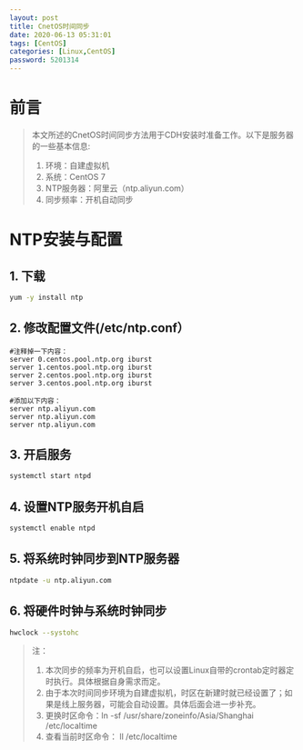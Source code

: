 ```yaml
---
layout: post
title: CnetOS时间同步
date: 2020-06-13 05:31:01
tags: [CentOS]
categories: [Linux,CentOS]
password: 5201314
---
```


# 前言

>本文所述的CnetOS时间同步方法用于CDH安装时准备工作。以下是服务器的一些基本信息:
>1. 环境：自建虚拟机
>2. 系统：CentOS 7
>3. NTP服务器：阿里云（ntp.aliyun.com）
>4. 同步频率：开机自动同步

<!-- more -->

# NTP安装与配置

## 1. 下载
```bash
yum -y install ntp
```

## 2. 修改配置文件(/etc/ntp.conf）

```properties
#注释掉一下内容：
server 0.centos.pool.ntp.org iburst
server 1.centos.pool.ntp.org iburst
server 2.centos.pool.ntp.org iburst
server 3.centos.pool.ntp.org iburst

#添加以下内容：
server ntp.aliyun.com
server ntp.aliyun.com
server ntp.aliyun.com
```

## 3. 开启服务

```bash
systemctl start ntpd
```

## 4. 设置NTP服务开机自启

```bash
systemctl enable ntpd
```

## 5. 将系统时钟同步到NTP服务器

```bash
ntpdate -u ntp.aliyun.com
```

## 6. 将硬件时钟与系统时钟同步

```bash
hwclock --systohc
```

>注：
>1. 本次同步的频率为开机自启，也可以设置Linux自带的crontab定时器定时执行。具体根据自身需求而定。
>2. 由于本次时间同步环境为自建虚拟机，时区在新建时就已经设置了；如果是线上服务器，可能会自动设置。具体后面会进一步补充。
>3. 更换时区命令：ln -sf /usr/share/zoneinfo/Asia/Shanghai /etc/localtime
>4. 查看当前时区命令： ll /etc/localtime